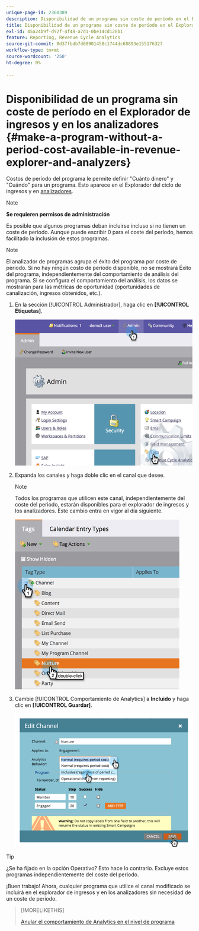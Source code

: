 ```yaml
---
unique-page-id: 2360389
description: Disponibilidad de un programa sin coste de período en el Explorador de ingresos y Analizadores - Documentos de Marketo - Documentación del producto
title: Disponibilidad de un programa sin coste de período en el Explorador de ingresos y en los analizadores
exl-id: 45a24b9f-d92f-4f48-a7d1-0be14cd128b1
feature: Reporting, Revenue Cycle Analytics
source-git-commit: 0d37fbdb7d08901458c1744dc68893e155176327
workflow-type: tm+mt
source-wordcount: '250'
ht-degree: 0%

---
```


# Disponibilidad de un programa sin coste de período en el Explorador de ingresos y en los analizadores {#make-a-program-without-a-period-cost-available-in-revenue-explorer-and-analyzers}

Costos de período del programa le permite definir &quot;Cuánto dinero&quot; y &quot;Cuándo&quot; para un programa. Esto aparece en el Explorador del ciclo de ingresos y en [analizadores](/help/marketo/product-docs/reporting/revenue-cycle-analytics/opportunity-influence-analyzer/tell-the-marketing-story-with-an-opportunity-influence-analyzer.md).

>[!NOTE]
>
>**Se requieren permisos de administración**

Es posible que algunos programas deban incluirse incluso si no tienen un coste de periodo. Aunque puede escribir 0 para el coste del período, hemos facilitado la inclusión de estos programas.

>[!NOTE]
>
>El analizador de programas agrupa el éxito del programa por coste de periodo. Si no hay ningún costo de período disponible, no se mostrará Éxito del programa, independientemente del comportamiento de análisis del programa. Si se configura el comportamiento del análisis, los datos se mostrarán para las métricas de oportunidad (oportunidades de canalización, ingresos obtenidos, etc.).

1. En la sección [!UICONTROL Administrador], haga clic en **[!UICONTROL Etiquetas]**.

   ![](assets/image2014-9-17-12-3a35-3a32.png)

1. Expanda los canales y haga doble clic en el canal que desee.

   >[!NOTE]
   >
   >Todos los programas que utilicen este canal, independientemente del coste del periodo, estarán disponibles para el explorador de ingresos y los analizadores. Este cambio entra en vigor al día siguiente.

   ![](assets/image2014-9-17-12-3a36-3a7.png)

1. Cambie [!UICONTROL Comportamiento de Analytics] a **Incluido** y haga clic en **[!UICONTROL Guardar]**.

   ![](assets/image2014-9-17-12-3a36-3a13.png)

>[!TIP]
>
>¿Se ha fijado en la opción Operativo? Esto hace lo contrario. Excluye estos programas independientemente del coste del periodo.

¡Buen trabajo! Ahora, cualquier programa que utilice el canal modificado se incluirá en el explorador de ingresos y en los analizadores sin necesidad de un coste de periodo.

>[!MORELIKETHIS]
>
>[Anular el comportamiento de Analytics en el nivel de programa](/help/marketo/product-docs/reporting/revenue-cycle-analytics/program-analytics/override-analytics-behavior-at-the-program-level.md)
